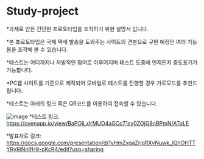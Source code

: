 # Study-project

*과제로 만든 간단한 프로토타입을 조작하기 위한 설명서 입니다.

*본 프로토타입은 국제 택배 발송을 도와주는 사이트의 견본으로 구현 예정인 여러 기능들을 조작해 볼 수 있습니다.

*테스트는 어디까지나 자발적인 참여로 이루어지며 테스트 도중에 언제든지 중도포기가 가능합니다.

*PC웹 사이트를 기준으로 제작되어 모바일로 테스트를 진행할 경우 가로모드를 추천드립니다.

*테스트는 아래의 링크 혹은 QR코드를 이용하여 접속할 수 있습니다.

![image](https://user-images.githubusercontent.com/101612281/201596714-b6fa5b62-df8b-4e02-83c4-7db3188f83c5.png)
*테스트 링크: https://ovenapp.io/view/BaPOjLxlrMUO4aGCc71sy0ZOjG8nBPmN/ATqLE 

*발표자료 링크: https://docs.google.com/presentation/d/1yHmZxgaZrjqRXyNuwk_IQhOHTTYRyRiNnIfH9-pKcR4/edit?usp=sharing 
